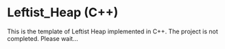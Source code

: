 Leftist_Heap (C++)
======================================
This is the template of Leftist Heap implemented in C++. The project is not completed. Please wait...
